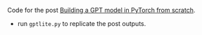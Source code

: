 Code for the post [Building a GPT model in PyTorch from scratch](https://brunomaga.github.io/GPT-lite).
- run `gptlite.py` to replicate the post outputs.
